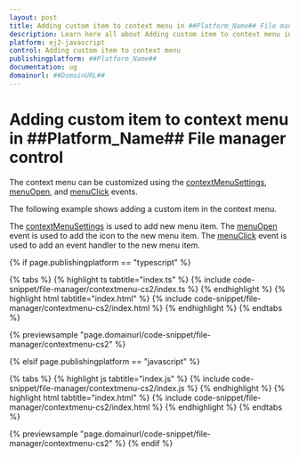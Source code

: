 ```yaml
---
layout: post
title: Adding custom item to context menu in ##Platform_Name## File manager control | Syncfusion
description: Learn here all about Adding custom item to context menu in Syncfusion ##Platform_Name## File manager control of Syncfusion Essential JS 2 and more.
platform: ej2-javascript
control: Adding custom item to context menu 
publishingplatform: ##Platform_Name##
documentation: ug
domainurl: ##DomainURL##
---
```


# Adding custom item to context menu in ##Platform_Name## File manager control

The context menu can be customized using the [contextMenuSettings](../../api/file-manager/#contextmenusettings), [menuOpen](../../api/file-manager/#menuopen), and [menuClick](../../api/file-manager/#menuclick) events.

The following example shows adding a custom item in the context menu.

The [contextMenuSettings](../../api/file-manager/#contextmenusettings) is used to add new menu item. The [menuOpen](../../api/file-manager/#menuopen) event is used to add the icon to the new menu item. The [menuClick](../../api/file-manager/#menuclick) event is used to add an event handler to the new menu item.

{% if page.publishingplatform == "typescript" %}

 {% tabs %}
{% highlight ts tabtitle="index.ts" %}
{% include code-snippet/file-manager/contextmenu-cs2/index.ts %}
{% endhighlight %}
{% highlight html tabtitle="index.html" %}
{% include code-snippet/file-manager/contextmenu-cs2/index.html %}
{% endhighlight %}
{% endtabs %}
        
{% previewsample "page.domainurl/code-snippet/file-manager/contextmenu-cs2" %}

{% elsif page.publishingplatform == "javascript" %}

{% tabs %}
{% highlight js tabtitle="index.js" %}
{% include code-snippet/file-manager/contextmenu-cs2/index.js %}
{% endhighlight %}
{% highlight html tabtitle="index.html" %}
{% include code-snippet/file-manager/contextmenu-cs2/index.html %}
{% endhighlight %}
{% endtabs %}

{% previewsample "page.domainurl/code-snippet/file-manager/contextmenu-cs2" %}
{% endif %}